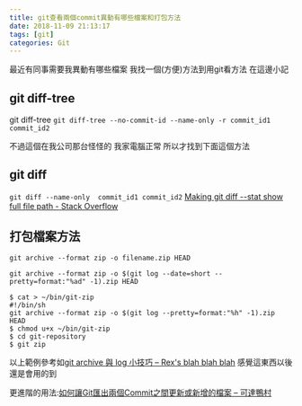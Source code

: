 ```yaml
---
title: git查看兩個commit異動有哪些檔案和打包方法
date: 2018-11-09 21:13:17
tags: [git]
categories: Git
---
```


最近有同事需要我異動有哪些檔案
我找一個(方便)方法到用git看方法
在這邊小記

<!--more-->

## git diff-tree
git diff-tree
`git diff-tree --no-commit-id --name-only -r commit_id1 commit_id2`

不過這個在我公司那台怪怪的
我家電腦正常
所以才找到下面這個方法

## git diff 
`git diff --name-only  commit_id1 commit_id2`
[Making git diff --stat show full file path - Stack Overflow](https://stackoverflow.com/questions/10459374/making-git-diff-stat-show-full-file-path)


## 打包檔案方法

```
git archive --format zip -o filename.zip HEAD
```

```
git archive --format zip -o $(git log --date=short --pretty=format:"%ad" -1).zip HEAD
```

```
$ cat > ~/bin/git-zip
#!/bin/sh
git archive --format zip -o $(git log --pretty=format:"%h" -1).zip HEAD
$ chmod u+x ~/bin/git-zip
$ cd git-repository
$ git zip
```
以上範例參考如[git archive 與 log 小技巧 – Rex's blah blah blah](http://blog.nutsfactory.net/2010/02/01/git-archive-and-log/)
感覺這東西以後還是會用的到


更進階的用法:[如何讓Git匯出兩個Commit之間更新或新增的檔案 – 可達鴨村](http://lulualulu.com/%E5%A6%82%E4%BD%95%E8%AE%93git%E5%8C%AF%E5%87%BA%E5%85%A9%E5%80%8Bcommit%E4%B9%8B%E9%96%93%E6%9B%B4%E6%96%B0%E6%88%96%E6%96%B0%E5%A2%9E%E7%9A%84%E6%AA%94%E6%A1%88/)